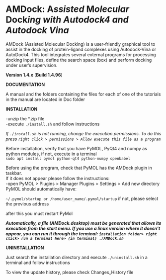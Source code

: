 # AMDock: **A***ssisted* **M***olecular* **Dock***ing with Autodock4 and Autodock Vina*
AMDock (Assisted Molecular Docking) is a user-friendly graphical tool to assist in the docking of protein-ligand 
complexes using Autodock-Vina or AutoDock4. This tool integrates several external programs for processing docking input 
files, define the search space (box) and perform docking under user’s supervision.

**Version 1.4.x** (**Build 1.4.96**)

**DOCUMENTATION**

A manual and the folders containing the files for each of one of the tutorials in the manual are located in Doc folder

**INSTALLATION**

-unzip the *.zip file<br>
-execute `./install.sh` and follow instructions

*If `./install.sh` is not running, change the execution permissions. To do this press 
`right click > permissions > Allow execute this file as a program`*


Before installation, verify that you have PyMOL, PyQt4 and numpy as python
  modules, if not, execute in a terminal<br> 
  `sudo apt install pymol python-qt4 python-numpy openbabel`

Before using the program, check that PyMOL has the AMDock plugin in taskbar.<br>
If it does not appear please follow the instructions:<br>
-open PyMOL > Plugins > Manager Plugins > Settings > Add new directory<br>
PyMOL should automatically have:

`~/.pymol/startup or /home/user_name/.pymol/startup` if not, please select the previous address<br>

after this you must restart PyMol

***Automatically, a file (AMDock.desktop) must be generated that allows its execution from the start menu. If you use
 a linux version where it doesn't appear, you can run it through the terminal:
`installation folder> right click> run a terminal here> (in terminal) ./AMDock.sh`***

**UNINSTALLATION**

Just search the installation directory and execute `./uninstall.sh` in a terminal and follow instructions

To view the update history, please check Changes_History file
